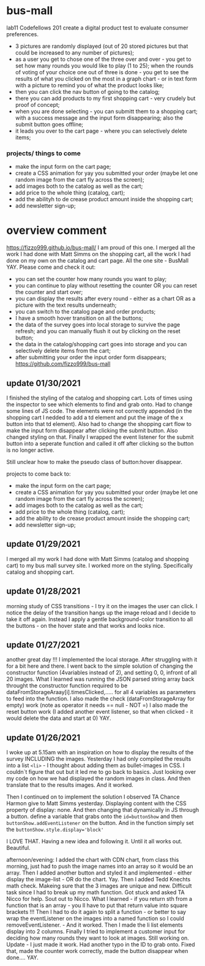 # bus-mall
lab11 Codefellows 201 create a digital product test to evaluate consumer preferences.
+ 3 pictures are randomly displayed (out of 20 stored pictures but that could be increased to any number of pictures);
+ as a user you get to chose one of the three over and over - you get to set how many rounds you would like to play (1 to 25);
when the rounds of voting of your choice one out of three is done - you get to see the results of what you clicked on the most in a graph chart - or in text form with a picture to remind you of what the product looks like;
+ then you can click the nav button of going to the catalog;
+ there you can add products to my first shopping cart - very crudely but proof of concept;
+ when you are done selecting - you can submitt them to a shopping cart; with a success message and the input form disappearing; also the submit button goes offline;
+ it leads you over to the cart page - where you can selectively delete items;

### projects/ things to come
+ make the input form on the cart page;
+ create a CSS animation for yay you submitted your order (maybe let one random image from the cart fly across the screen);
+ add images both to the catalog as well as the cart;
+ add price to the whole thing (catalog, cart);
+ add the abilityh to de crease product amount inside the shopping cart;
+ add newsletter sign-up;


# overview comment
https://fizzo999.github.io/bus-mall/
I am proud of this one. I merged all the work I had done with Matt Simms on the shopping cart, all the work I had done on my own on the catalog and cart page. All the one site - BusMall YAY.
Please come and check it out:
+ you can set the counter how many rounds you want to play;
+ you can continue to play without resetting the counter OR you can reset the counter and start over;
+ you can display the results after every round - either as a chart OR as a picture with the text results underneath;
+ you can switch to the catalog page and order products;
+ I have a smooth hover transition on all the buttons;
+ the data of the survey goes into local storage to survive the page refresh; and you can manually flush it out by clicking on the reset button;
+ the data in the catalog/shopping cart goes into storage and you can selectively delete items from the cart;
+ after submitting your order the input order form disappears;
https://github.com/fizzo999/bus-mall

## update 01/30/2021
I finished the styling of the catalog and shopping cart. Lots of times using the inspector to see which elements to find and grab onto. Had to change some lines of JS code. The elements were not correctly appended (in the shopping cart I nedded to add a td element and put the image of the x button into that td element). Also had to change the shopping cart flow to make the input form disappear after clicking the submit button. Also changed styling on that. Finally I wrapped the event listener for the submit button into a seperate function and called it off after clicking so the button is no longer active.

Still unclear how to make the pseudo class of button:hover disappear.

projects to come back to:
+ make the input form on the cart page;
+ create a CSS animation for yay you submitted your order (maybe let one random image from the cart fly across the screen);
+ add images both to the catalog as well as the cart;
+ add price to the whole thing (catalog, cart);
+ add the ability to de crease product amount inside the shopping cart;
+ add newsletter sign-up;



## update 01/29/2021
I merged all my work I had done with Matt Simms (catalog and shopping cart) to my bus mall survey site. I worked more on the styling. Specifically catalog and shopping cart.


## update 01/28/2021
morning study of CSS transitions - I try it on the images the user can click. I notice the delay of the transition hangs up the image reload and I decide to take it off again. Instead I apply a gentle background-color transition to all the buttons - on the hover state and that works and looks nice.


## update 01/27/2021
another great day !!! I implemented the local storage. After struggling with it for a bit here and there. I went back to the simple solution of changing the constructor function (4variables instead of 2), and setting 0, 0, infront of all 20 images.
What I learned was running the JSON parsed string array back throught the constructor function required to be dataFromStorageAraay[i].timesClicked,..... for all 4 variables as parameters to feed into the function.
I also made the check (dataFromStorageArray for empty) work (note as operator it needs == null - NOT =)
I also made the reset button work (I added another event listener, so that when clicked - it would delete the data and start at 0) YAY.


## update 01/26/2021
I woke up at 5.15am with an inspiration on how to display the results of the survey INCLUDING the images. Yesterday I had only compiled the results into a list `<li>` - I thought about adding them as bullet-images in CSS. I couldn`t figure that out but it led me to go back to basics. Just looking over my code on how we had displayed the random images in class. And then translate that to the results images. And it worked.

Then I continued on to implement the solution I observed TA Chance Harmon give to Matt Simms yesterday. Displaying content with the CSS property of display: none. And then changing that dynamically in JS through a button. define a variable that grabs onto the `id=buttonShow` and then `buttonShow.addEventListener` on the button. And in the function simply set the `buttonShow.style.display='block'`

I LOVE THAT. Having a new idea and following it. Until it all works out. Beautiful.

afternoon/evening: I added the chart with CDN chart, from class this morning, just had to push the image names into an array so it would be an array.
Then I added another button and styled it and implemented - either display the image-list - OR do the chart. Yay.
Then I added Tedd Knechts math check. Makeing sure that the 3 images are unique and new. Difficult task since I had to break up my math function. Got stuck and asked TA Nicco for help. Sout out to Nicco. What I learned - if you return sth from a function that is an array - you ll have to put that return value into square brackets !!!
Then I had to do it again to split a function - or better to say wrap the eventListener on the images into a named function so I could removeEventListener. - And it worked.
Then I made the li list elements display into 2 columns.
Finally I tried to implement a customer input for deciding how many rounds they want to look at images. Still working on.
Update - I just made it work. Had another typo in the ID to grab onto. Fixed that, made the counter work correctly, made the button disappear when done.... YAY.
